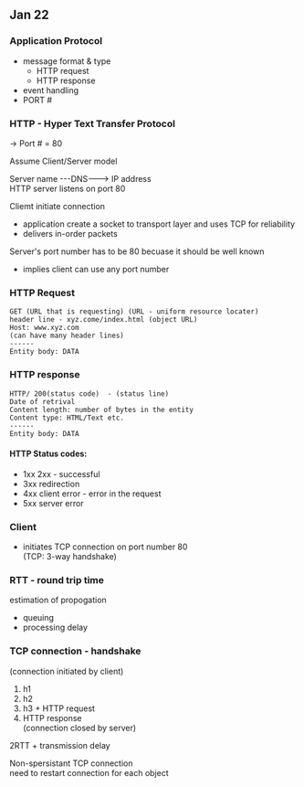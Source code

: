 ## Jan 22

### Application Protocol
- message format & type
  - HTTP request
  - HTTP response
- event handling
- PORT #

### HTTP - Hyper Text Transfer Protocol

-> Port # = 80

Assume Client/Server model

Server name ---DNS---> IP address  
HTTP server listens on port 80

Cliemt initiate connection
  - application create a socket to transport layer and uses TCP for reliability
  - delivers in-order packets

Server's port number has to be 80 becuase it should be well known
  - implies client can use any port number


### HTTP Request
```
GET (URL that is requesting) (URL - uniform resource locater)
header line - xyz.come/index.html (object URL)
Host: www.xyz.com
(can have many header lines)
------
Entity body: DATA
```

### HTTP response
```
HTTP/ 200(status code)  - (status line)
Date of retrival
Content length: number of bytes in the entity
Content type: HTML/Text etc.
------
Entity body: DATA
```

#### HTTP Status codes:
- 1xx 2xx - successful
- 3xx redirection
- 4xx client error - error in the request
- 5xx server error

### Client
- initiates TCP connection on port number 80  
  (TCP: 3-way handshake)

### RTT - round trip time
estimation of propogation
- queuing
- processing delay

### TCP connection - handshake
(connection initiated by client)  
1. h1
2. h2
3. h3 + HTTP request
4. HTTP response  
(connection closed by server)

2RTT + transmission delay

Non-spersistant TCP connection  
need to restart connection for each object
